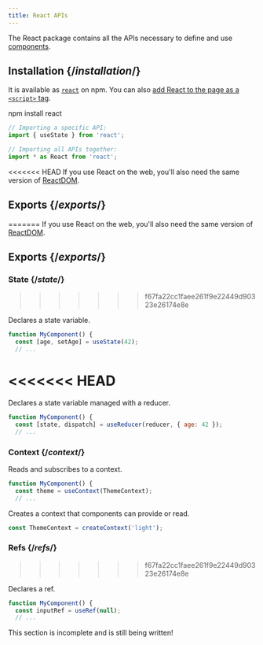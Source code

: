 ```yaml
---
title: React APIs
---
```


<Intro>

The React package contains all the APIs necessary to define and use [components](/learn/your-first-component).

</Intro>

## Installation {/*installation*/}

It is available as [`react`](https://www.npmjs.com/package/react) on npm. You can also [add React to the page as a `<script>` tag](/learn/add-react-to-a-website).

<PackageImport>

<TerminalBlock>

npm install react

</TerminalBlock>

```js
// Importing a specific API:
import { useState } from 'react';

// Importing all APIs together:
import * as React from 'react';
```

</PackageImport>

<<<<<<< HEAD
If you use React on the web, you'll also need the same version of [ReactDOM](/api/reactdom).

## Exports {/*exports*/}

=======
If you use React on the web, you'll also need the same version of [ReactDOM](/apis/reactdom).

## Exports {/*exports*/}

### State {/*state*/}

>>>>>>> f67fa22cc1faee261f9e22449d90323e26174e8e
<YouWillLearnCard title="useState" path="/apis/usestate">

Declares a state variable.

```js
function MyComponent() {
  const [age, setAge] = useState(42);
  // ...
```

</YouWillLearnCard>

<<<<<<< HEAD
=======
<YouWillLearnCard title="useReducer" path="/apis/usereducer">

Declares a state variable managed with a reducer.

```js
function MyComponent() {
  const [state, dispatch] = useReducer(reducer, { age: 42 });
  // ...
```

</YouWillLearnCard>

### Context {/*context*/}

<YouWillLearnCard title="useContext" path="/apis/usecontext">

Reads and subscribes to a context.

```js
function MyComponent() {
  const theme = useContext(ThemeContext);
  // ...
```

</YouWillLearnCard>

<YouWillLearnCard title="createContext" path="/apis/createContext">

Creates a context that components can provide or read.

```js
const ThemeContext = createContext('light');
```

</YouWillLearnCard>

### Refs {/*refs*/}

>>>>>>> f67fa22cc1faee261f9e22449d90323e26174e8e
<YouWillLearnCard title="useRef" path="/apis/useref">

Declares a ref.

```js
function MyComponent() {
  const inputRef = useRef(null);
  // ...
```

</YouWillLearnCard>


This section is incomplete and is still being written!
